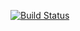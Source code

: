 [![Build Status](https://travis-ci.org/Remkuzo98/capstone-portiforio-REMY.svg?branch=ft-deleteBlog)](https://travis-ci.org/Remkuzo98/capstone-portiforio-REMY)